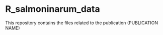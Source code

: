# R_salmoninarum_data
This repository contains the files related to the publication (PUBLICATION NAME)
